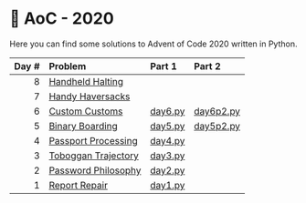 # 🎄 AoC - 2020
Here you can find some solutions to Advent of Code 2020 written in Python.

| Day # | Problem | Part 1 | Part 2 |
| --: | :-- | :-- | :--| 
| 8 | [Handheld Halting](https://adventofcode.com/2020/day/8) | | |
| 7 | [Handy Haversacks](https://adventofcode.com/2020/day/7) | | |
| 6 | [Custom Customs](https://adventofcode.com/2020/day/6) | [day6.py](https://github.com/TLMn00bs/advent-of-code/blob/calvo111979/day6.py)| [day6p2.py](https://github.com/TLMn00bs/advent-of-code/blob/calvo111979/day6p2.py)|| |
| 5 | [Binary Boarding](https://adventofcode.com/2020/day/5) | [day5.py](https://github.com/TLMn00bs/advent-of-code/blob/calvo111979/day5.py)| [day5p2.py](https://github.com/TLMn00bs/advent-of-code/blob/calvo111979/day5p2.py)|
| 4 | [Passport Processing](https://adventofcode.com/2020/day/4) | [day4.py](https://github.com/TLMn00bs/advent-of-code/blob/calvo111979/day4.py)| |
| 3 | [Toboggan Trajectory](https://adventofcode.com/2020/day/3) | [day3.py](https://github.com/TLMn00bs/advent-of-code/blob/calvo111979/day3.py)| |
| 2 | [Password Philosophy](https://adventofcode.com/2020/day/2) | [day2.py](day2.py) | |
| 1 | [Report Repair](https://adventofcode.com/2020/day/1) | [day1.py](day1.py) | |

